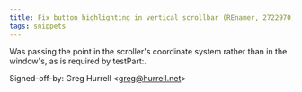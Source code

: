 ```yaml
---
title: Fix button highlighting in vertical scrollbar (REnamer, 2722970)
tags: snippets
---
```


Was passing the point in the scroller's coordinate system rather than in the window's, as is required by testPart:.

Signed-off-by: Greg Hurrell &lt;greg@hurrell.net&gt;
